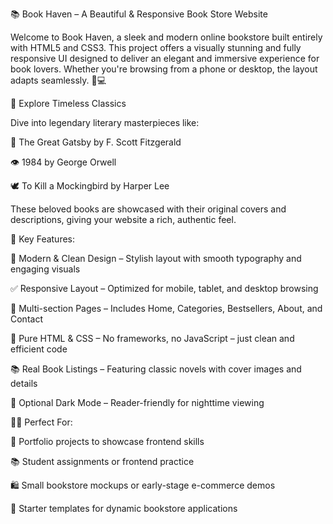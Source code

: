 📚 Book Haven – A Beautiful & Responsive Book Store Website

Welcome to Book Haven, a sleek and modern online bookstore built entirely with HTML5 and CSS3. This project offers a visually stunning and fully responsive UI designed to deliver an elegant and immersive experience for book lovers. Whether you're browsing from a phone or desktop, the layout adapts seamlessly. 📱💻



🌟 Explore Timeless Classics

Dive into legendary literary masterpieces like:

📖 The Great Gatsby by F. Scott Fitzgerald

👁️ 1984 by George Orwell

🕊️ To Kill a Mockingbird by Harper Lee

These beloved books are showcased with their original covers and descriptions, giving your website a rich, authentic feel.



🔑 Key Features:

🎨 Modern & Clean Design – Stylish layout with smooth typography and engaging visuals

✅ Responsive Layout – Optimized for mobile, tablet, and desktop browsing

🧾 Multi-section Pages – Includes Home, Categories, Bestsellers, About, and Contact

💾 Pure HTML & CSS – No frameworks, no JavaScript – just clean and efficient code

📚 Real Book Listings – Featuring classic novels with cover images and details

🌙 Optional Dark Mode – Reader-friendly for nighttime viewing



🧑‍💻 Perfect For:

📂 Portfolio projects to showcase frontend skills

📚 Student assignments or frontend practice

🛍️ Small bookstore mockups or early-stage e-commerce demos

🚀 Starter templates for dynamic bookstore applications




